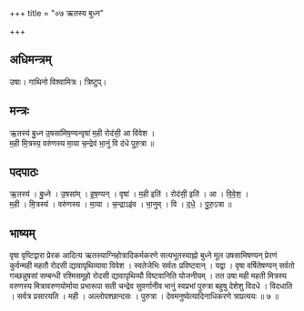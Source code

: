 +++
title = "०७ ऋतस्य बुध्न"

+++
## अधिमन्त्रम्
उषाः। गाथिनो विश्वामित्रः। त्रिष्टुप्।

## मन्त्रः
ऋ॒तस्य॑ बु॒ध्न उ॒षसा॑मिष॒ण्यन्वृषा॑ म॒ही रोद॑सी॒ आ वि॑वेश ।  
म॒ही मि॒त्रस्य॒ वरु॑णस्य मा॒या च॒न्द्रेव॑ भा॒नुं वि द॑धे पुरु॒त्रा ॥

## पदपाठः
ऋ॒तस्य॑ । बु॒ध्ने । उ॒षसा॑म् । इ॒ष॒ण्यन् । वृषा॑ । म॒ही इति॑ । रोद॑सी॒ इति॑ । आ । वि॒वे॒श॒ ।  
म॒ही । मि॒त्रस्य॑ । वरु॑णस्य । मा॒या । च॒न्द्राऽइ॑व । भा॒नुम् । वि । द॒धे॒ । पु॒रु॒ऽत्रा ॥

## भाष्यम्
वृषा वृष्टिद्वारा प्रेरक आदित्य ऋतस्याग्निहोत्रादिकर्मकरणे सत्यभूतस्याह्नो बुध्ने मूल उषसामिषण्यन् प्रेरणं कुर्वन्मही महतौ रोदसी द्यावापृथिव्यावा विवेश । स्वतेजेभिः सर्वतः प्रविष्टवान् । यद्वा । वृषा वर्षितेषण्यन् सर्वतो गच्छन्नुषसां सम्बन्धी रश्मिसमूहो रोदसी द्यावापृथिव्यौ विष्टवानिति योजनीयम् । तत उषा मही महती मित्रस्य वरुणस्य मित्रावरुणयोर्माया प्रभारूपा सती चन्द्रेव सुवर्णानीव भानुं स्वप्रभां पुरुत्रा बहुषु देशेशु विदधे । विदधाति । सर्वत्र प्रसारयति । मही । अल्लोपश्छान्दसः । पुरुत्रा । देवमनुष्येत्यादिनाधिकरणे त्राप्रत्ययः ॥ ७ ॥